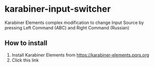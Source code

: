 # karabiner-input-switcher
Karabiner Elements complex modification to change Input Source by pressing Left Command (ABC) and Right Command (Russian)

## How to install
1. Install Karabiner Elements from https://karabiner-elements.pqrs.org
2. Click this link 
